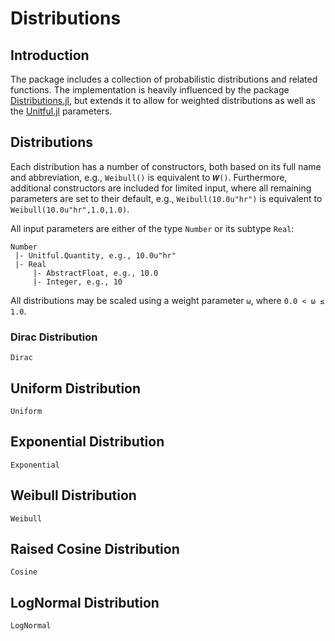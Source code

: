 # Distributions

## Introduction

The package includes a collection of probabilistic distributions and related
functions. The implementation is heavily influenced by the package
[Distributions.jl](https://github.com/JuliaStats/Distributions.jl), but extends
it to allow for weighted distributions as well as the
[Unitful.jl](https://github.com/PainterQubits/Unitful.jl) parameters.

## Distributions

Each distribution has a number of constructors, both based on its full name and
abbreviation, e.g., `Weibull()` is equivalent to `𝑾()`. Furthermore,
additional constructors are included for limited input, where all remaining
parameters are set to their default, e.g., `Weibull(10.0u"hr")` is equivalent
to `Weibull(10.0u"hr",1.0,1.0)`.

All input parameters are either of the type `Number` or its subtype `Real`:
```
Number
 |- Unitful.Quantity, e.g., 10.0u"hr"
 |- Real
     |- AbstractFloat, e.g., 10.0
     |- Integer, e.g., 10
```

All distributions may be scaled using a weight parameter `ω`, where
`0.0 < ω ≤ 1.0`.

### Dirac Distribution

```@docs
Dirac
```

## Uniform Distribution

```@docs
Uniform
```

## Exponential Distribution

```@docs
Exponential
```

## Weibull Distribution

```@docs
Weibull
```

## Raised Cosine Distribution

```@docs
Cosine
```

## LogNormal Distribution

```@docs
LogNormal
```
